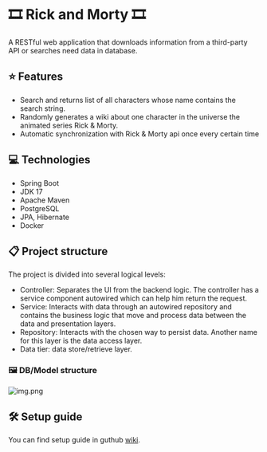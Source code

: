 # 🎞️ Rick and Morty 🎞️

A RESTful web application that downloads information from a third-party API or searches need data in database. 

## :star: Features  
* Search and returns list of all characters whose name contains the search string.
* Randomly generates a wiki about one character in the universe the animated series Rick & Morty.
* Automatic synchronization with Rick & Morty api once every certain time

## :computer: Technologies
* Spring Boot
* JDK 17
* Apache Maven
* PostgreSQL
* JPA, Hibernate
* Docker

## :clipboard: Project structure

The project is divided into several logical levels:
  * Controller: Separates the UI from the backend logic. The controller has a service component autowired which can help him return the request.
  * Service: Interacts with data through an autowired repository and contains the business logic that move and process data between the data and presentation layers.
  * Repository: Interacts with the chosen way to persist data. Another name for this layer is the data access layer.
  * Data tier: data store/retrieve layer.

### 🖼️ DB/Model structure
![img.png](img.png)

## 🛠️ Setup guide

You can find setup guide in guthub [wiki](https://github.com/tuturox91/Cinema-Service/wiki/Start-work-with-project "wiki").
   
